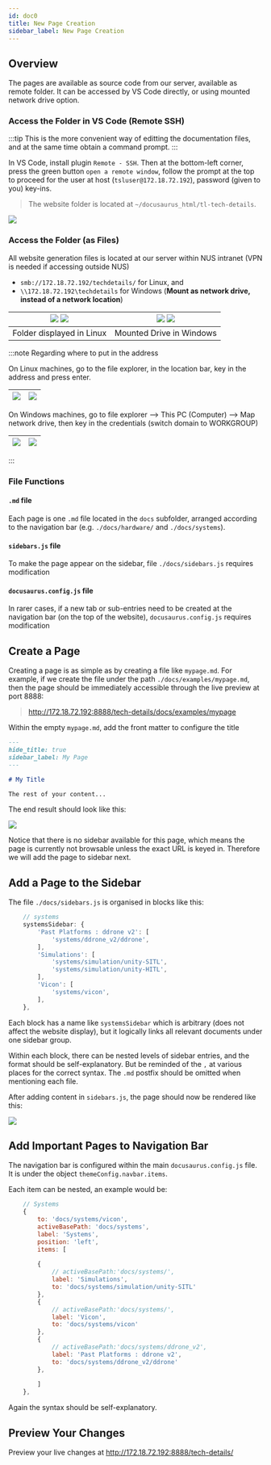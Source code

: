 ```yaml
---
id: doc0
title: New Page Creation
sidebar_label: New Page Creation
---
```


## Overview

The pages are available as source code from our server, available as remote folder. It can be accessed by VS Code directly, or using mounted network drive option.

### Access the Folder in VS Code (Remote SSH)
:::tip
This is the more convenient way of editting the documentation files, and at the same time obtain a command prompt.
:::

In VS Code, install plugin `Remote - SSH`. Then at the bottom-left corner, press the green button `open a remote window`, follow the prompt at the top to proceed for the user at host (`tsluser@172.18.72.192`), password (given to you) key-ins.

> The website folder is located at `~/docusaurus_html/tl-tech-details`.

![](./img/vscode_remote_ssh.png)

### Access the Folder (as Files)
All website generation files is located at our server within NUS intranet (VPN is needed if accessing outside NUS)
- `smb://172.18.72.192/techdetails/` for Linux, and
- `\\172.18.72.192\techdetails` for Windows (**Mount as network drive, instead of a network location**)

| ![](./img/smb_linux.png) ![](./img/smb_linux_files.png) | ![](./img/network_drive_windows.PNG) ![](./img/network_drive_windows_files.PNG) |
|---|---|
| Folder displayed in Linux| Mounted Drive in Windows |

:::note Regarding where to put in the address

On Linux machines, go to the file explorer, in the location bar, key in the address and press enter.

| ![](./img/smb_linux_address_bar.png) | ![](./img/smb_linux_address_bar_credentials.png) |
|---|---|

On Windows machines, go to file explorer --> This PC (Computer) --> Map network drive, then key in the credentials (switch domain to WORKGROUP)

| ![](./img/map_network_drive.PNG) | ![](./img/map_network_drive_credentials.PNG) |
|---|---|

:::

### File Functions

#### `.md` file
Each page is one `.md` file located in the `docs` subfolder, arranged according to the navigation bar (e.g. `./docs/hardware/` and `./docs/systems`).

#### `sidebars.js` file
To make the page appear on the sidebar, file `./docs/sidebars.js` requires modification

#### `docusaurus.config.js` file
In rarer cases, if a new tab or sub-entries need to be created at the navigation bar (on the top of the website), `docusaurus.config.js` requires modification

## Create a Page

Creating a page is as simple as by creating a file like `mypage.md`. For example, if we create the file under the path `./docs/examples/mypage.md`, then the page should be immediately accessible through the live preview at port 8888: 
> http://172.18.72.192:8888/tech-details/docs/examples/mypage

Within the empty `mypage.md`, add the front matter to configure the title

``` markdown
---
hide_title: true
sidebar_label: My Page
---

# My Title

The rest of your content...
```

The end result should look like this:

![](./img/new_page_created.png)

Notice that there is no sidebar available for this page, which means the page is currently not browsable unless the exact URL is keyed in. Therefore we will add the page to sidebar next.

## Add a Page to the Sidebar

The file `./docs/sidebars.js` is organised in blocks like this:

``` js
    // systems
    systemsSidebar: {
        'Past Platforms : ddrone v2': [
            'systems/ddrone_v2/ddrone',
        ],
        'Simulations': [
            'systems/simulation/unity-SITL',
            'systems/simulation/unity-HITL',
        ],
        'Vicon': [
            'systems/vicon',
        ],
    },
```

Each block has a name like `systemsSidebar` which is arbitrary (does not affect the website display), but it logically links all relevant documents under one sidebar group.

Within each block, there can be nested levels of sidebar entries, and the format should be self-explanatory. But be reminded of the `,` at various places for the correct syntax. The `.md` postfix should be omitted when mentioning each file.

After adding content in `sidebars.js`, the page should now be rendered like this:

![](./img/sidebar_added.png)

## Add Important Pages to Navigation Bar

The navigation bar is configured within the main `docusaurus.config.js` file. It is under the object `themeConfig.navbar.items`.

Each item can be nested, an example would be:

``` js
    // Systems
    {
        to: 'docs/systems/vicon',
        activeBasePath: 'docs/systems',
        label: 'Systems',
        position: 'left',
        items: [
        
        {
            // activeBasePath:'docs/systems/',
            label: 'Simulations',
            to: 'docs/systems/simulation/unity-SITL'
        },
        {
            // activeBasePath:'docs/systems/',
            label: 'Vicon',
            to: 'docs/systems/vicon'
        },
        {
            // activeBasePath:'docs/systems/ddrone_v2',
            label: 'Past Platforms : ddrone v2',
            to: 'docs/systems/ddrone_v2/ddrone'
        },
        
        ]
    },
```

Again the syntax should be self-explanatory.

## Preview Your Changes
Preview your live changes at http://172.18.72.192:8888/tech-details/